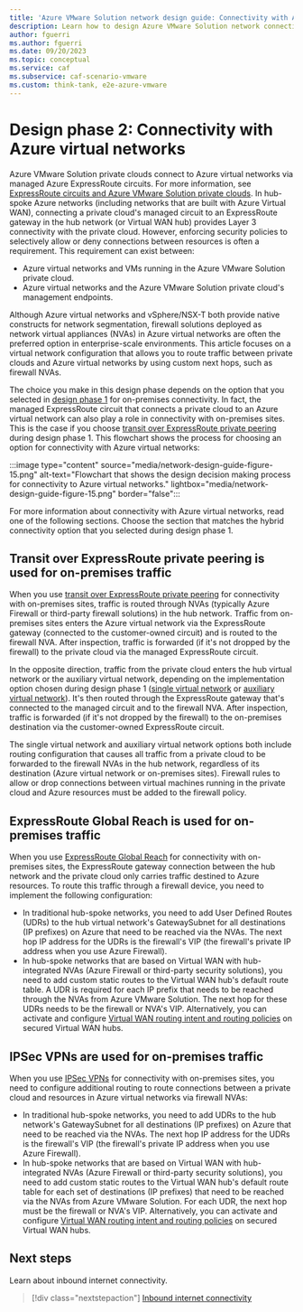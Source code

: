 ```yaml
---
title: 'Azure VMware Solution network design guide: Connectivity with Azure virtual networks'
description: Learn how to design Azure VMware Solution network connectivity with Azure virtual networks. This article is part of the Azure VMware Solution design guide.
author: fguerri
ms.author: fguerri
ms.date: 09/20/2023
ms.topic: conceptual
ms.service: caf
ms.subservice: caf-scenario-vmware
ms.custom: think-tank, e2e-azure-vmware
---
```


# Design phase 2: Connectivity with Azure virtual networks

Azure VMware Solution private clouds connect to Azure virtual networks via managed Azure ExpressRoute circuits. For more information, see [ExpressRoute circuits and Azure VMware Solution private clouds](azure-vmware-solution-network-basics.md#azure-expressroute-circuits-and-azure-vmware-solution-private-clouds). In hub-spoke Azure networks (including networks that are built with Azure Virtual WAN), connecting a private cloud's managed circuit to an ExpressRoute gateway in the hub network (or Virtual WAN hub) provides Layer 3 connectivity with the private cloud. However, enforcing security policies to selectively allow or deny connections between resources is often a requirement. This requirement can exist between:

- Azure virtual networks and VMs running in the Azure VMware Solution private cloud.
- Azure virtual networks and the Azure VMware Solution private cloud's management endpoints.

Although Azure virtual networks and vSphere/NSX-T both provide native constructs for network segmentation, firewall solutions deployed as network virtual appliances (NVAs) in Azure virtual networks are often the preferred option in enterprise-scale environments. This article focuses on a virtual network configuration that allows you to route traffic between private clouds and Azure virtual networks by using custom next hops, such as firewall NVAs.

The choice you make in this design phase depends on the option that you selected in [design phase 1](on-premises-connectivity.md) for on-premises connectivity. In fact, the managed ExpressRoute circuit that connects a private cloud to an Azure virtual network can also play a role in connectivity with on-premises sites. This is the case if you choose [transit over ExpressRoute private peering](on-premises-connectivity.md#transit-over-expressroute-private-peering) during design phase 1. This flowchart shows the process for choosing an option for connectivity with Azure virtual networks:

:::image type="content" source="media/network-design-guide-figure-15.png" alt-text="Flowchart that shows the design decision making process for connectivity to Azure virtual networks." lightbox="media/network-design-guide-figure-15.png" border="false":::

For more information about connectivity with Azure virtual networks, read one of the following sections. Choose the section that matches the hybrid connectivity option that you selected during design phase 1.

## Transit over ExpressRoute private peering is used for on-premises traffic

When you use [transit over ExpressRoute private peering](on-premises-connectivity.md#transit-over-expressroute-private-peering) for connectivity with on-premises sites, traffic is routed through NVAs (typically Azure Firewall or third-party firewall solutions) in the hub network. Traffic from on-premises sites enters the Azure virtual network via the ExpressRoute gateway (connected to the customer-owned circuit) and is routed to the firewall NVA. After inspection, traffic is forwarded (if it's not dropped by the firewall) to the private cloud via the managed ExpressRoute circuit. 

In the opposite direction, traffic from the private cloud enters the hub virtual network or the auxiliary virtual network, depending on the implementation option chosen during design phase 1 ([single virtual network](on-premises-connectivity.md#single-virtual-network) or [auxiliary virtual network](on-premises-connectivity.md#auxiliary-virtual-network)). It's then routed through the ExpressRoute gateway that's connected to the managed circuit and to the firewall NVA. After inspection, traffic is forwarded (if it's not dropped by the firewall) to the on-premises destination via the customer-owned ExpressRoute circuit. 

The single virtual network and auxiliary virtual network options both include routing configuration that causes all traffic from a private cloud to be forwarded to the firewall NVAs in the hub network, regardless of its destination (Azure virtual network or on-premises sites). Firewall rules to allow or drop connections between virtual machines running in the private cloud and Azure resources must be added to the firewall policy.

## ExpressRoute Global Reach is used for on-premises traffic

When you use [ExpressRoute Global Reach](on-premises-connectivity.md#expressroute-global-reach) for connectivity with on-premises sites, the ExpressRoute gateway connection between the hub network and the private cloud only carries traffic destined to Azure resources. To route this traffic through a firewall device, you need to implement the following configuration:

- In traditional hub-spoke networks, you need to add User Defined Routes (UDRs) to the hub virtual network's GatewaySubnet for all destinations (IP prefixes) on Azure that need to be reached via the NVAs. The next hop IP address for the UDRs is the firewall's VIP (the firewall's private IP address when you use Azure Firewall).
- In hub-spoke networks that are based on Virtual WAN with hub-integrated NVAs (Azure Firewall or third-party security solutions), you need to add custom static routes to the Virtual WAN hub's default route table. A UDR is required for each IP prefix that needs to be reached through the NVAs from Azure VMware Solution. The next hop for these UDRs needs to be the firewall or NVA's VIP. Alternatively, you can activate and configure [Virtual WAN routing intent and routing policies](/azure/virtual-wan/how-to-routing-policies) on secured Virtual WAN hubs.

## IPSec VPNs are used for on-premises traffic

When you use [IPSec VPNs](on-premises-connectivity.md#ipsec-vpns) for connectivity with on-premises sites, you need to configure additional routing  to route connections between a private cloud and resources in Azure virtual networks via firewall NVAs:

- In traditional hub-spoke networks, you need to add UDRs to the hub network's GatewaySubnet for all destinations (IP prefixes) on Azure that need to be reached via the NVAs. The next hop IP address for the UDRs is the firewall's VIP (the firewall's private IP address when you use Azure Firewall).
- In hub-spoke networks that are based on Virtual WAN with hub-integrated NVAs (Azure Firewall or third-party security solutions), you need to add custom static routes to the Virtual WAN hub's default route table for each set of destinations (IP prefixes) that need to be reached via the NVAs from Azure VMware Solution. For each UDR, the next hop must be the firewall or NVA's VIP. Alternatively, you can activate and configure [Virtual WAN routing intent and routing policies](/azure/virtual-wan/how-to-routing-policies) on secured Virtual WAN hubs.

## Next steps

Learn about inbound internet connectivity.

> [!div class="nextstepaction"] 
> [Inbound internet connectivity](network-design-guide-internet-inbound-connectivity.md)